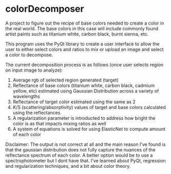# colorDecomposer
A project to figure out the recipe of base colors needed to create a color in the real world. The base colors in this case will include commonly found artist paints such as titanium white, carbon black, burnt sienna, etc.

This program uses the PyQt library to create a user interface to allow the user to either select colors and ratios to mix or upload an image and select a color to decompose.

The current decomposition process is as follows (once user selects region on input image to analyze):
1. Average rgb of selected region generated (target)
2. Reflectance of base colors (titanium white, carbon black, cadmium yellow, etc) estimated using Gaussian Distribution across a variety of wavelengths
3. Reflectance of target color estimated using the same as 2
4. K/S (scattering/absorptivity) values of target and base colors calculated using the reflectances
5. A regularization parameter is introducted to address how bright the color is as that impacts mixing ratios as well
6. A system of equations is solved for using ElasticNet to compute amount of each color


Disclaimer: The output is not correct at all and the main reason I've found is that the gaussian distribution does not fully capture the nuances of the reflectance spectrum of each color. A better option would be to use a spectrophotometer but I dont have that. I've learned about PyQt, regression and regularization techniques, and a bit about color theory. 
